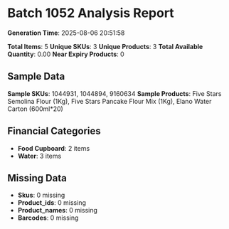 # Batch 1052 Analysis Report

**Generation Time**: 2025-08-06 20:51:58

**Total Items**: 5
**Unique SKUs**: 3
**Unique Products**: 3
**Total Available Quantity**: 0.00
**Near Expiry Products**: 0

## Sample Data
**Sample SKUs**: 1044931, 1044894, 9160634
**Sample Products**: Five Stars Semolina Flour (1Kg), Five Stars Pancake Flour Mix (1Kg), Elano Water Carton (600ml*20)

## Financial Categories
- **Food Cupboard**: 2 items
- **Water**: 3 items

## Missing Data
- **Skus**: 0 missing
- **Product_ids**: 0 missing
- **Product_names**: 0 missing
- **Barcodes**: 0 missing
